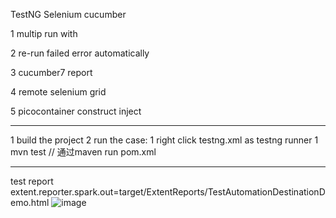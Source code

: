 TestNG Selenium cucumber

1 multip run with 

2 re-run failed error automatically

3 cucumber7 report 

4 remote selenium grid

5 picocontainer construct inject

-----------------
1 build the project
2 run the case:
   1 right click testng.xml as testng runner 
   1 mvn test // 通过maven run pom.xml

-------------------
test report
extent.reporter.spark.out=target/ExtentReports/TestAutomationDestinationDemo.html
![image](https://github.com/user-attachments/assets/c4e0cfda-c47f-4dd8-89a1-a41fd5e7ff4f)




